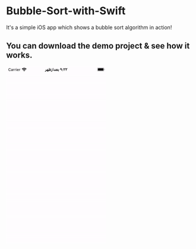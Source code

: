 # Bubble-Sort-with-Swift
It's a simple iOS app which shows a bubble sort algorithm in action!

## You can download the demo project & see how it works.

![Preview](https://github.com/HappyIosDeveloper/Bubble-Sort-with-Swift/blob/main/preview.gif?raw=true)
